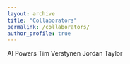 ```yaml
---
layout: archive
title: "Collaborators"
permalink: /collaborators/
author_profile: true
---
```


Al Powers
Tim Verstynen 
Jordan Taylor 

